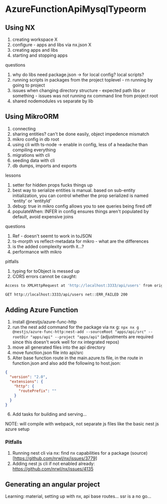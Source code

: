 # AzureFunctionApiMysqlTypeorm

## Using NX

1. creating workspace X
2. configure - apps and libs via nx.json X
3. creating apps and libs
4. starting and stopping apps

questions

1. why do libs need package.json -> for local config? local scripts?
2. running scripts in packages from the project toplevel - rn running by going to project
3. issues when changing directory structure - expected path libs or something - issues was not running nx command line from project root
4. shared nodemodules vs separate by lib

## Using MikroORM

1. connecting
2. sharing entities? can't be done easily, object impedence mismatch
3. mikro config in db root
4. using cli with ts-node -> enable in config, less of a headache than compiling everything
5. migrations with cli
6. seeding data with cli
7. db dumps, imports and exports

lessons

1. setter for hidden props fucks things up
2. best way to serialize entities is manual. based on sub-entity initialization, you can control whether the prop serialized is named 'entity' or 'entityId'
3. debug: true in mikro config allows you to see queries being fired off
4. populateWhen: INFER in config ensures things aren't populated by default, avoid expensive joins

questions

1. Ref - doesn't seemt to work in toJSON
2. ts-morpth vs reflect-metadata for mikro - what are the differences
3. is the added complexity worth it...?
4. performance with mikro

pitfalls

1. typing for toObject is messed up
2. CORS errors cannot be caught:

```bash
Access to XMLHttpRequest at 'http://localhost:3333/api/users' from origin 'http://localhost:4200' has been blocked by CORS policy: No 'Access-Control-Allow-Origin' header is present on the requested resource.

GET http://localhost:3333/api/users net::ERR_FAILED 200
```

## Adding Azure Function

1. install @nestjs/azure-func-http
2. run the nest add command for the package via nx g: `npx nx g @nestjs/azure-func-http:nest-add --sourceRoot "apps/api/src" --rootDir "apps/api" --project "apps/api"` (adjustments are required since this doesn't work well for nx integrated repos)
3. move all generated files into the api directory
4. move function.json file into api/src
5. Alter base function route in the main.azure.ts file, in the route in function.json and also add the following to host.json:

```json
{
  "version": "2.0",
  "extensions": {
    "http": {
      "routePrefix": ""
    }
  }
}
```

6. Add tasks for building and serving...

NOTE: will compile with webpack, not separate js files like the basic nest js azure setup

### Pitfalls

1. Running nest cli via nx: find nx capabilities for a package (source)[https://github.com/nrwl/nx/issues/3779]
2. Adding nest js cli if not enabled already: https://github.com/nrwl/nx/issues/4135

## Generating an angular project

Learning: material, setting up with nx, api base routes... ssr is a no go...
